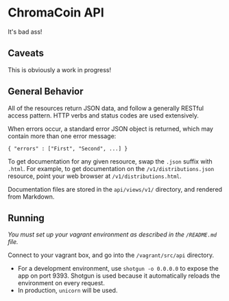 # ChromaCoin API

It's bad ass!

## Caveats

This is obviously a work in progress!

## General Behavior

All of the resources return JSON data, and follow a generally RESTful access pattern. HTTP verbs and status codes are used extensively.

When errors occur, a standard error JSON object is returned, which may contain more than one error message:

    { "errors" : ["First", "Second", ...] }

To get documentation for any given resource, swap the `.json` suffix with `.html`. For example, to get documentation on the `/v1/distributions.json` resource, point your web browser at `/v1/distributions.html`.

Documentation files are stored in the `api/views/v1/` directory, and rendered from Markdown.

## Running

*You must set up your vagrant environment as described in the `/README.md` file.*

Connect to your vagrant box, and go into the `/vagrant/src/api` directory.

- For a development environment, use `shotgun -o 0.0.0.0` to expose the app on port 9393. Shotgun is used because it automatically reloads the environment on every request.
- In production, `unicorn` will be used.
